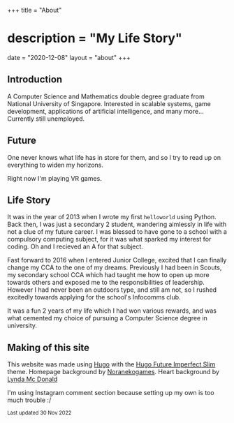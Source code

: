 +++
title = "About"
# description = "My Life Story"
date = "2020-12-08"
layout = "about"
+++


## Introduction

A Computer Science and Mathematics double degree graduate from National University of Singapore.
Interested in scalable systems, game development, applications of artificial intelligence, and many more...
Currently still unemployed.


## Future

One never knows what life has in store for them, and so I try to read up on everything to widen my horizons.

Right now I'm playing VR games.

## Life Story

It was in the year of 2013 when I wrote my first `helloworld` using Python. Back then, I was just a secondary 2 student, wandering aimlessly in life with not a clue of my future career. I was blessed to have gone to a school with a compulsory computing subject, for it was what sparked my interest for coding. Oh and I recieved an A for that subject.

Fast forward to 2016 when I entered Junior College, excited that I can finally change my CCA to the one of my dreams. Previously I had been in Scouts, my secondary school CCA which had taught me how to open up more towards others and exposed me to the responsibilities of leadership. However I had never been an outdoors type, and still am not, so I rushed excitedly towards applying for the school's Infocomms club. 

It was a fun 2 years of my life which I had won various rewards, and was what cemented my choice of pursuing a Computer Science degree in university.


## Making of this site

This website was made using [Hugo](https://gohugo.io/) with the [Hugo Future Imperfect Slim](https://github.com/pacollins/hugo-future-imperfect-slim) theme.
Homepage background by [Noranekogames](https://noranekogames.itch.io/yumebackground).
Heart background by [Lynda Mc Donald](https://loudeyes.itch.io/dating-sim-ui-pack)

I'm using Instagram comment section because setting up my own is too much trouble :/

<sub>Last updated 30 Nov 2022</sub>
